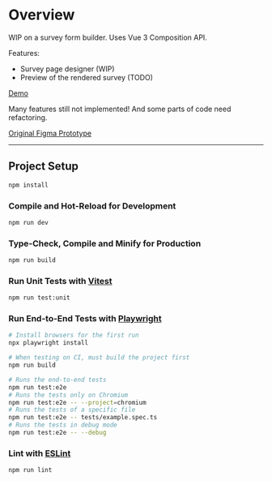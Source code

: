 # Overview

WIP on a survey form builder. Uses Vue 3 Composition API.

Features:

* Survey page designer (WIP)
* Preview of the rendered survey (TODO)

[Demo](https://survey-components.pages.dev/demo)

Many features still not implemented! And some parts of code need refactoring.

[Original Figma Prototype](https://www.figma.com/proto/m1GaHNxbNVBLruJckd0jfF/shadcn-%2F-ui-components---Updated-July-24'-(Community)?node-id=2066-4858&t=wWjEoLp5h6KdnWPf-0&scaling=scale-down&content-scaling=fixed&page-id=2053%3A1669&starting-point-node-id=2066%3A4858)

----

## Project Setup

```sh
npm install
```

### Compile and Hot-Reload for Development

```sh
npm run dev
```

### Type-Check, Compile and Minify for Production

```sh
npm run build
```

### Run Unit Tests with [Vitest](https://vitest.dev/)

```sh
npm run test:unit
```

### Run End-to-End Tests with [Playwright](https://playwright.dev)

```sh
# Install browsers for the first run
npx playwright install

# When testing on CI, must build the project first
npm run build

# Runs the end-to-end tests
npm run test:e2e
# Runs the tests only on Chromium
npm run test:e2e -- --project=chromium
# Runs the tests of a specific file
npm run test:e2e -- tests/example.spec.ts
# Runs the tests in debug mode
npm run test:e2e -- --debug
```

### Lint with [ESLint](https://eslint.org/)

```sh
npm run lint
```
